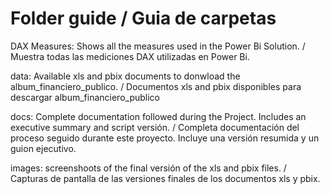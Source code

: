 # Folder guide / Guia de carpetas

DAX Measures: 
Shows all the measures used in the Power Bi Solution. / Muestra todas las mediciones DAX utilizadas en Power Bi.

data:
Available xls and pbix documents to donwload the album_financiero_publico. / Documentos xls and pbix disponibles para descargar album_financiero_publico

docs:
Complete documentation followed during the Project. Includes an executive summary and script versión. / Completa documentación del proceso seguido durante este proyecto. Incluye una versión resumida y un guion ejecutivo.

images:
screenshoots of the final versión of the xls and pbix files. / Capturas de pantalla de las versiones finales de los documentos xls y pbix.